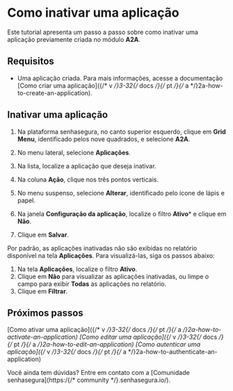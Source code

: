 # Como inativar uma aplicação

Este tutorial apresenta um passo a passo sobre como inativar uma aplicação previamente criada no módulo **A2A**.

## Requisitos

* Uma aplicação criada. Para mais informações, acesse a documentação [Como criar uma aplicação]({/* v */}3-32{/* docs */}{/* pt */}{/* a */}2a-how-to-create-an-application).


## Inativar uma aplicação

1. Na plataforma senhasegura, no canto superior esquerdo, clique em **Grid Menu**, identificado pelos nove quadrados, e selecione **A2A**.

2. No menu lateral, selecione **Aplicações**.
3. Na lista, localize a aplicação que deseja inativar.
4. Na coluna **Ação**, clique nos três pontos verticais.
5. No menu suspenso, selecione **Alterar**, identificado pelo ícone de lápis e papel.
6. Na janela **Configuração da aplicação**, localize o filtro **Ativo*** e clique em **Não**.
7. Clique em **Salvar**.

Por padrão, as aplicações inativadas não são exibidas no relatório disponível na tela **Aplicações**. Para visualizá-las, siga os passos abaixo:
1. Na tela **Aplicações**, localize o filtro **Ativo**. 
2. Clique em **Não** para visualizar as aplicações inativadas, ou limpe o campo para exibir **Todas** as aplicações no relatório. 
3. Clique em **Filtrar**.

## Próximos passos

[Como ativar uma aplicação]({/* v */}3-32{/* docs */}{/* pt */}{/* a */}2a-how-to-activate-an-application)
[Como editar uma aplicação]({/* v */}3-32{/* docs */}{/* pt */}{/* a */}2a-how-to-edit-an-application)
[Como autenticar uma aplicação]({/* v */}3-32{/* docs */}{/* pt */}{/* a */}2a-how-to-authenticate-an-application)

Você ainda tem dúvidas? Entre em contato com a [Comunidade senhasegura](https:/{/* community */}.senhasegura.io/).

